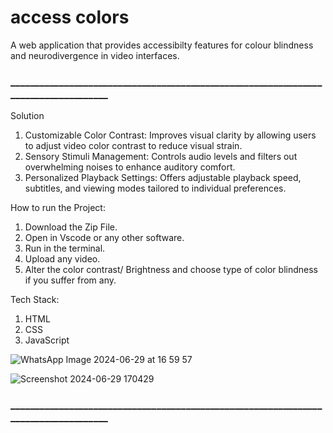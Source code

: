 # access colors

A web application that provides accessibilty features for colour blindness and neurodivergence in  video interfaces.

### ____________________________________________________________________________________


Solution 

1. Customizable Color Contrast: Improves visual clarity by allowing users to adjust video color contrast to reduce visual strain.
2. Sensory Stimuli Management: Controls audio levels and filters out overwhelming noises to enhance auditory comfort.
3. Personalized Playback Settings: Offers adjustable playback speed, subtitles, and viewing modes tailored to individual preferences.

How to run the Project:

1. Download the Zip File.
2. Open in Vscode or any other software.
3. Run in the terminal.
4. Upload any video.
5. Alter the color contrast/ Brightness and choose type of color blindness if you suffer from any.

Tech Stack:

1. HTML
2. CSS
3. JavaScript

![WhatsApp Image 2024-06-29 at 16 59 57](https://github.com/Janvi043/people-ai/assets/94429824/809fd4b2-6b75-4892-bff0-d3731fc0f1c1)

![Screenshot 2024-06-29 170429](https://github.com/Janvi043/people-ai/assets/94429824/bd4d40f2-9bf5-4685-b9b0-81dc69165a6c)


### ____________________________________________________________________________________

















